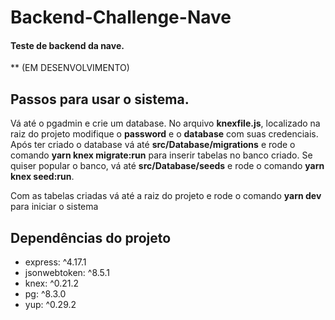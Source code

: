 # Backend-Challenge-Nave
#### Teste de backend da nave.

** (EM DESENVOLVIMENTO)
## Passos para usar o sistema.

Vá até o pgadmin e crie um database.
No arquivo **knexfile.js**, localizado na raiz do projeto
modifique o **password** e o **database** com suas credenciais.
Após ter criado o database vá até **src/Database/migrations**
e rode o comando **yarn knex migrate:run** para inserir tabelas
no banco criado.
Se quiser popular o banco, vá até **src/Database/seeds** e
rode o comando **yarn knex seed:run**.

Com as tabelas criadas vá até a raiz do projeto e rode o comando
**yarn dev** para iniciar o sistema

## **Dependências do projeto**

   * express: ^4.17.1
   * jsonwebtoken: ^8.5.1
   * knex: ^0.21.2
   * pg: ^8.3.0
   * yup: ^0.29.2

